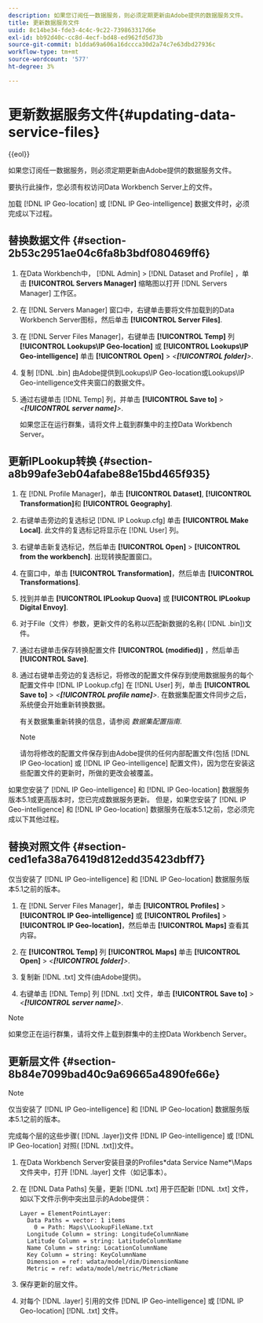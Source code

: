 ```yaml
---
description: 如果您订阅任一数据服务，则必须定期更新由Adobe提供的数据服务文件。
title: 更新数据服务文件
uuid: 8c14be34-fde3-4c4c-9c22-739863317d6e
exl-id: bb92d40c-cc8d-4ecf-bd48-ed962fd5d73b
source-git-commit: b1dda69a606a16dccca30d2a74c7e63dbd27936c
workflow-type: tm+mt
source-wordcount: '577'
ht-degree: 3%

---
```


# 更新数据服务文件{#updating-data-service-files}

{{eol}}

如果您订阅任一数据服务，则必须定期更新由Adobe提供的数据服务文件。

要执行此操作，您必须有权访问Data Workbench Server上的文件。

加载 [!DNL IP Geo-location] 或 [!DNL IP Geo-intelligence] 数据文件时，必须完成以下过程。

## 替换数据文件 {#section-2b53c2951ae04c6fa8b3bdf080469ff6}

1. 在Data Workbench中， [!DNL Admin] > [!DNL Dataset and Profile] ，单击 **[!UICONTROL Servers Manager]** 缩略图以打开 [!DNL Servers Manager] 工作区。

1. 在 [!DNL Servers Manager] 窗口中，右键单击要将文件加载到的Data Workbench Server图标，然后单击 **[!UICONTROL Server Files]**.

1. 在 [!DNL Server Files Manager]，右键单击 **[!UICONTROL Temp]** 列 **[!UICONTROL Lookups\IP Geo-location]** 或 **[!UICONTROL Lookups\IP Geo-intelligence]** 单击 **[!UICONTROL Open]** > *&lt;**[!UICONTROL folder]**>*.

1. 复制 [!DNL .bin] 由Adobe提供到Lookups\IP Geo-location或Lookups\IP Geo-intelligence文件夹窗口的数据文件。
1. 通过右键单击 [!DNL Temp] 列，并单击 **[!UICONTROL Save to]** > *&lt;**[!UICONTROL server name]**>*.

   如果您正在运行群集，请将文件上载到群集中的主控Data Workbench Server。

## 更新IPLookup转换 {#section-a8b99afe3eb04afabe88e15bd465f935}

1. 在 [!DNL Profile Manager]，单击 **[!UICONTROL Dataset]**, **[!UICONTROL Transformation]**&#x200B;和 **[!UICONTROL Geography]**.

1. 右键单击旁边的复选标记 [!DNL IP Lookup.cfg] 单击 **[!UICONTROL Make Local]**. 此文件的复选标记将显示在 [!DNL User] 列。

1. 右键单击新复选标记，然后单击 **[!UICONTROL Open]** > **[!UICONTROL from the workbench]**. 出现转换配置窗口。

1. 在窗口中，单击 **[!UICONTROL Transformation]**，然后单击 **[!UICONTROL Transformations]**.

1. 找到并单击 **[!UICONTROL IPLookup Quova]** 或 **[!UICONTROL IPLookup Digital Envoy]**.

1. 对于File（文件）参数，更新文件的名称以匹配新数据的名称( [!DNL .bin])文件。
1. 通过右键单击保存转换配置文件 **[!UICONTROL (modified)]** ，然后单击 **[!UICONTROL Save]**.

1. 通过右键单击旁边的复选标记，将修改的配置文件保存到使用数据服务的每个配置文件中 [!DNL IP Lookup.cfg] 在 [!DNL User] 列，单击 **[!UICONTROL Save to]** > *&lt;**[!UICONTROL profile name]**>*. 在数据集配置文件同步之后，系统便会开始重新转换数据。

   有关数据集重新转换的信息，请参阅 *数据集配置指南*.

   >[!NOTE]
   >
   >请勿将修改的配置文件保存到由Adobe提供的任何内部配置文件(包括 [!DNL IP Geo-location] 或 [!DNL IP Geo-intelligence] 配置文件)，因为您在安装这些配置文件的更新时，所做的更改会被覆盖。

如果您安装了 [!DNL IP Geo-intelligence] 和 [!DNL IP Geo-location] 数据服务版本5.1或更高版本时，您已完成数据服务更新。 但是，如果您安装了 [!DNL IP Geo-intelligence] 和 [!DNL IP Geo-location] 数据服务在版本5.1之前，您必须完成以下其他过程。

## 替换对照文件 {#section-ced1efa38a76419d812edd35423dbff7}

仅当安装了 [!DNL IP Geo-intelligence] 和 [!DNL IP Geo-location] 数据服务版本5.1之前的版本。

1. 在 [!DNL Server Files Manager]，单击 **[!UICONTROL Profiles]** > **[!UICONTROL IP Geo-intelligence]** 或 **[!UICONTROL Profiles]** > **[!UICONTROL IP Geo-location]**，然后单击 **[!UICONTROL Maps]** 查看其内容。

1. 在 **[!UICONTROL Temp]** 列 **[!UICONTROL Maps]** 单击 **[!UICONTROL Open]** > *&lt;**[!UICONTROL folder]**>*.

1. 复制新 [!DNL .txt] 文件(由Adobe提供)。
1. 右键单击 [!DNL Temp] 列 [!DNL .txt] 文件，单击 **[!UICONTROL Save to]** > *&lt;**[!UICONTROL server name]**>*.

>[!NOTE]
>
>如果您正在运行群集，请将文件上载到群集中的主控Data Workbench Server。

## 更新层文件 {#section-8b84e7099bad40c9a69665a4890fe66e}

>[!NOTE]
>
>仅当安装了 [!DNL IP Geo-intelligence] 和 [!DNL IP Geo-location] 数据服务版本5.1之前的版本。

完成每个层的这些步骤( [!DNL .layer])文件 [!DNL IP Geo-intelligence] 或 [!DNL IP Geo-location] 对照( [!DNL .txt])文件。

1. 在Data Workbench Server安装目录的Profiles\*data Service Name*\Maps文件夹中，打开 [!DNL .layer] 文件（如记事本）。

1. 在 [!DNL Data Paths] 矢量，更新 [!DNL .txt] 用于匹配新 [!DNL .txt] 文件，如以下文件示例中突出显示的Adobe提供：

   ```
   Layer = ElementPointLayer:
     Data Paths = vector: 1 items
       0 = Path: Maps\\LookupFileName.txt
     Longitude Column = string: LongitudeColumnName
     Latitude Column = string: LatitudeColumnName
     Name Column = string: LocationColumnName
     Key Column = string: KeyColumnName
     Dimension = ref: wdata/model/dim/DimensionName
     Metric = ref: wdata/model/metric/MetricName
   ```

1. 保存更新的层文件。
1. 对每个 [!DNL .layer] 引用的文件 [!DNL IP Geo-intelligence] 或 [!DNL IP Geo-location] [!DNL .txt] 文件。
